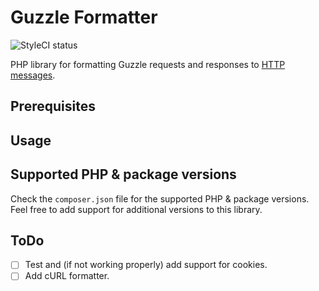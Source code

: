 # Guzzle Formatter


![StyleCI status](https://github.styleci.io/repos/470917304/shield?style=flat&branch=main)

PHP library for formatting Guzzle requests and responses to [HTTP messages](https://developer.mozilla.org/en-US/docs/Web/HTTP/Messages).


## Prerequisites




## Usage




## Supported PHP & package versions

Check the `composer.json` file for the supported PHP & package versions.<br />
Feel free to add support for additional versions to this library.


## ToDo

- [ ] Test and (if not working properly) add support for cookies.
- [ ] Add cURL formatter.